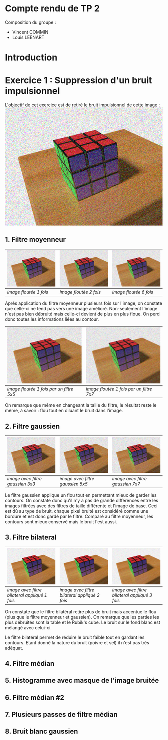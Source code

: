 # Compte rendu de TP 2

Composition du groupe : 
- Vincent COMMIN
- Louis LEENART

# Introduction

# Exercice 1 : Suppression d'un bruit impulsionnel

L'objectif de cet exercice est de retiré le bruit impulsionnel de cette image : ![](img/tp2/Rubiks_cube_L_impulse.png)

## 1. Filtre moyenneur
| ![](img/tp2/blured_1_3x3.png) | ![](img/tp2/blured_2_3x3.png) | ![](img/tp2/blured_6_3x3.png) |
| ----------------------------- | ----------------------------- | ----------------------------- |
| *image floutée 1 fois*        | *image floutée 2 fois*        | *image floutée 6 fois*        |

Après application du filtre moyenneur plusieurs fois sur l'image, on constate que celle-ci ne tend pas vers une image amélioré. Non-seulement l'image n'est pas bien débruité mais celle-ci devient de plus en plus floue. On perd donc toutes les informations liées au contour.

| ![](img/tp2/blured_1_5x5.png) | ![](img/tp2/blured_1_7x7.png) |
| ----------------------------- | ----------------------------- |
|   *image floutée 1 fois par un filtre 5x5*                            |  *image floutée 1 fois par un filtre 7x7*                             |

On remarque que même en changeant la taille du filtre, le résultat reste le même, à savoir : flou tout en diluant le bruit dans l'image.

## 2. Filtre gaussien

| ![](img/tp2/gaussian_1_3x3.png) | ![](img/tp2/gaussian_1_3x3.png) | ![](img/tp2/gaussian_1_3x3.png) |
| ----------------------------- | ----------------------------- | ----------------------------- |
| *image avec filtre gaussien 3x3*        | *image avec filtre gaussien 5x5*        | *image avec filtre gaussien 7x7*        |

Le filtre gaussien applique un flou tout en permettant mieux de garder les contours. On constate donc qu'il n'y a pas de grande différences entre les images filtrées avec des filtres de taille différente et l'image de base. Ceci est dû au type de bruit, chaque pixel bruité est considéré comme une bordure et est donc gardé par le filtre. Comparé au filtre moyenneur, les contours sont mieux conservé mais le bruit l'est aussi.

## 3. Filtre bilateral

| ![](img/tp2/bilateral_10_1.png) | ![](img/tp2/bilateral_10_2.png) | ![](img/tp2/bilateral_10_3.png) |
| ----------------------------- | ----------------------------- | ----------------------------- |
| *image avec filtre bilateral appliqué 1 fois*        | *image avec filtre bilateral appliqué 2 fois*        | *image avec filtre bilateral appliqué 3 fois*        |

On constate que le filtre bilatéral retire plus de bruit mais accentue le flou (plus que le filtre moyenneur et gaussien). On remarque que les parties les plus débruités sont la table et le Rubik's cube. Le bruit sur le fond blanc est mélangé avec celui-ci.

Le filtre bilatéral permet de réduire le bruit faible tout en gardant les contours. Etant donné la nature du bruit (poivre et sel) il n'est pas très adéquat.

## 4. Filtre médian

## 5. Histogramme avec masque de l'image bruitée

## 6. Filtre médian #2 

## 7. Plusieurs passes de filtre médian

## 8. Bruit blanc gaussien

